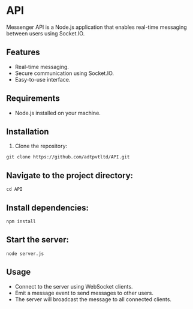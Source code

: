 # API

Messenger API is a Node.js application that enables real-time messaging between users using Socket.IO.

## Features

- Real-time messaging.
- Secure communication using Socket.IO.
- Easy-to-use interface.

## Requirements

- Node.js installed on your machine.

## Installation

1. Clone the repository:

```
git clone https://github.com/adtpvtltd/API.git
```

## Navigate to the project directory:

```
cd API
```

## Install dependencies:

```
npm install
```

## Start the server:

```
node server.js
```
## Usage

- Connect to the server using WebSocket clients.
- Emit a message event to send messages to other users.
- The server will broadcast the message to all connected clients.
